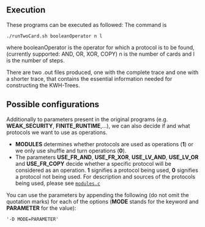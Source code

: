 ## Execution
These programs can be executed as followed:
The command is 
```
./runTwoCard.sh booleanOperator n l 
```
where booleanOperator is the operator for which a protocol is to be found, (currently supported: AND, OR, XOR, COPY)
n is the number of cards
and l is the number of steps.

There are two .out files produced, one with the complete trace and one with a shorter trace, that contains the essential information needed for constructing the KWH-Trees.

## Possible configurations
Additionally to parameters present in the original programs (e.g. **WEAK_SECURITY**, **FINITE_RUNTIME**,...), we can also decide if and what protocols we want to use as operations.
* **MODULES** determines whether protocols are used as operations (**1**) or we only use shuffle and turn operations (**0**).
* The parameters **USE_FR_AND**, **USE_FR_XOR**, **USE_LV_AND**, **USE_LV_OR** and **USE_FR_COPY** decide whether a specific protocol will be considered as an operation. **1** signifies a protocol being used, **0** signifies a protocol not being used. For description and sources of the protocols being used, please see [``modules.c``](modules.c)

You can use the parameters by appending the following (do not omit the quotation marks) for each of the options (**MODE** stands for the keyword and **PARAMETER** for the value):

```
'-D MODE=PARAMETER'
```
